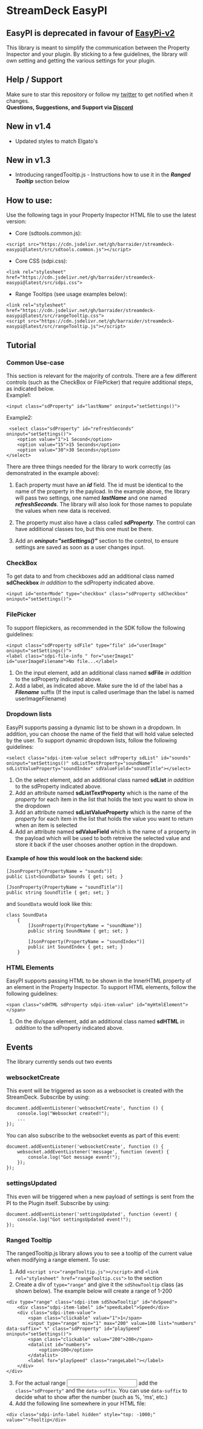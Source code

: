 # StreamDeck EasyPI

## EasyPI is deprecated in favour of [EasyPi-v2](https://github.com/BarRaider/streamdeck-easypi-v2)



This library is meant to simplify the communication between the Property Inspector and your plugin.
By sticking to a few guidelines, the library will own setting and getting the various settings for your plugin.

## Help / Support
Make sure to star this repository or follow my [twitter](https://twitter.com/realBarRaider) to get notified when it changes.  
**Questions, Suggestions, and Support via [Discord](http://discord.barraider.com)**

## New in v1.4
- Updated styles  to match Elgato's

## New in v1.3
- Introducing rangedTooltip.js - Instructions how to use it in the ***Ranged Tooltip*** section below

## How to use:
Use the following tags in your Property Inspector HTML file to use the latest version:
 - Core (sdtools.common.js):
```
<script src="https://cdn.jsdelivr.net/gh/barraider/streamdeck-easypi@latest/src/sdtools.common.js"></script>
```  
 - Core CSS (sdpi.css): 
 ```
<link rel="stylesheet" href="https://cdn.jsdelivr.net/gh/barraider/streamdeck-easypi@latest/src/sdpi.css">
 ```  
 - Range Tooltips (see usage examples below):
```
<link rel="stylesheet" href="https://cdn.jsdelivr.net/gh/barraider/streamdeck-easypi@latest/src/rangeTooltip.css">
<script src="https://cdn.jsdelivr.net/gh/barraider/streamdeck-easypi@latest/src/rangeTooltip.js"></script>
``` 

## Tutorial
### Common Use-case
This section is relevant for the majority of controls. There are a few different controls (such as the CheckBox or FilePicker) that require additional steps, as indicated below.   
Example1:  
```
<input class="sdProperty" id="lastName" oninput="setSettings()">
```

Example2:  
```
 <select class="sdProperty" id="refreshSeconds" oninput="setSettings()">
	<option value="1">1 Second</option>
	<option value="15">15 Seconds</option>
	<option value="30">30 Seconds</option>
</select>

```

There are three things needed for the library to work correctly (as demonstrated in the example above):
1. Each property must have an ***id*** field. The id must be identical to the name of the property in the payload. In the example above, the library will pass two settings, one named ***lastName*** and one named ***refreshSeconds***. The library will also look for those names to populate the values when new data is received.

2. The property must also have a class called ***sdProperty***. The control can have additional classes too, but this one must be there.

3. Add an ***oninput="setSettings()"*** section to the control, to ensure settings are saved as soon as a user changes input.

### CheckBox
To get data to and from checkboxes add an additional class named **sdCheckbox** _in addition_ to the sdProperty indicated above.

```
<input id="enterMode" type="checkbox" class="sdProperty sdCheckbox" oninput="setSettings()">
```

### FilePicker
To support filepickers, as recommended in the SDK follow the following guidelines:

```
<input class="sdProperty sdFile" type="file" id="userImage" oninput="setSettings()">
<label class="sdpi-file-info " for="userImage1" id="userImageFilename">No file...</label>
```

1. On the input element, add an additional class named **sdFile** _in addition_ to the sdProperty indicated above.
2. Add a label, as indicated above. Make sure the Id of the label has a ***Filename*** suffix (If the input is called userImage than the label is named userImageFilename)

### Dropdown lists
EasyPI supports passing a dynamic list to be shown in a dropdown. In addition, you can choose the name of the field that will hold value selected by the user.
To support dynamic dropdown lists, follow the following guidelines:

```
<select class="sdpi-item-value select sdProperty sdList" id="sounds" oninput="setSettings()" sdListTextProperty="soundName" sdListValueProperty="soundIndex" sdValueField="soundTitle"></select>
```

1. On the select element, add an additional class named **sdList** _in addition_ to the sdProperty indicated above.
2. Add an attribute named **sdListTextProperty** which is the name of the *property* for each item in the list that holds the text you want to show in the dropdown
3. Add an attribute named **sdListValueProperty** which is the name of the *property* for each item in the list that holds the value you want to return when an item is selected
4. Add an attribute named **sdValueField** which is the name of a property in the payload which will be used to both retreive the selected value and store it back if the user chooses another option in the dropdown.

#### Example of how this would look on the backend side:
```
[JsonProperty(PropertyName = "sounds")]
public List<SoundData> Sounds { get; set; }

[JsonProperty(PropertyName = "soundTitle")]
public string SoundTitle { get; set; }
```
and `SoundData` would look like this:
```
class SoundData
    {
        [JsonProperty(PropertyName = "soundName")]
        public string SoundName { get; set; }

        [JsonProperty(PropertyName = "soundIndex")]
        public int SoundIndex { get; set; }
    }
```


### HTML Elements
EasyPI supports passing HTML to be shown in the InnerHTML property of an element in the Property Inspector.
To support HTML elements, follow the following guidelines:

```
<span class="sdHTML sdProperty sdpi-item-value" id="myHtmlElement"></span>
```

1. On the div/span element, add an additional class named **sdHTML** _in addition_ to the sdProperty indicated above.

## Events
The library currently sends out two events
### websocketCreate
This event will be triggered as soon as a websocket is created with the StreamDeck.
Subscribe by using: 
```
document.addEventListener('websocketCreate', function () {
	console.log("Websocket created!");
	...
});
```

You can also subscribe to the websocket events as part of this event:

```
document.addEventListener('websocketCreate', function () {
	websocket.addEventListener('message', function (event) {
		console.log("Got message event!");
	});
});
```

### settingsUpdated
This even will be triggered when a new payload of settings is sent from the PI to the Plugin itself.
Subscribe by using: 

```
document.addEventListener('settingsUpdated', function (event) {
    console.log("Got settingsUpdated event!");
});
```

### Ranged Tooltip
The rangedTooltip.js library allows you to see a tooltip of the current value when modifying a range element.
To use:
1. Add `<script src="rangeTooltip.js"></script>` and `<link rel="stylesheet" href="rangeTooltip.css">` to the <head> section  
2. Create a div of `type="range"` and give it the `sdShowTooltip` class (as shown below). The example below will create a range of 1-200
```
<div type="range" class="sdpi-item sdShowTooltip" id="dvSpeed">
	<div class="sdpi-item-label" id="speedLabel">Speed</div>
	<div class="sdpi-item-value">
		<span class="clickable" value="1">1</span>
		<input type="range" min="1" max="200" value=100 list="numbers" data-suffix=" %" class="sdProperty" id="playSpeed" oninput="setSettings()">
		<span class="clickable" value="200">200</span>
		<datalist id="numbers">
			<option>100</option>
		</datalist>
		<label for="playSpeed" class="rangeLabel"></label>
	</div>
</div>
```  
3. For the actual range <input> add the `class="sdProperty"` and the `data-suffix`. You can use `data-suffix` to decide what to show after the number (such as %, 'ms', etc.)
4. Add the following line somewhere in your HTML file:  
```
<div class="sdpi-info-label hidden" style="top: -1000;" value="">Tooltip</div>
```
		
